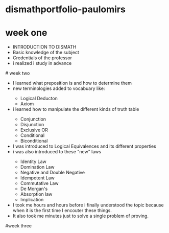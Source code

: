 # dismathportfolio-paulomirs
# week one
<ul><li> INTRODUCTION TO DISMATH </li>
<li> Basic knowledge of the subject</li>
<li> Credentials of the professor</li>
<li> i realized i study in advance</li>
</ul>
# week two
<ul>
<li>I learned what preposition is and how to determine them</li>
<li>new terminologies added to vocabuary like:</li>
<ul>
<li>Logical Deducton</li>
<li>Axiom</li>
</ul>
<li> i learned how to manipulate the different kinds of truth table</li>
<ul><li> Conjunction</li>
<li> Disjunction</li>
<li> Exclusive OR </li>
<li> Conditional</li>
<li> Biconditional</li>
</ul>
<li>I was introduced to Logical Equivalences and its different properties</li>
<li> i was also introduced to these "new" laws</li>
<ul>
<li>Identity Law</li>
<li>Domination Law</li>
<li>Negative and Double Negative</li>
<li>Idempotent Law</li>
<li>Commutative Law</li>
<li> De Morgan's</li>
<li>Absorption law</li>
<li>Implication</li>
</ul>
<li> I took me hours and hours before i finally understood the topic because when it is the first time I encouter these things.</li>
<li> It also took me minutes just to solve a single problem of proving.</li>
</ul>
#week three







